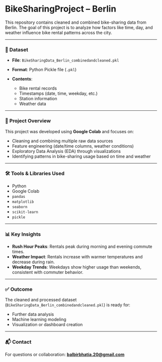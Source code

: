 # BikeSharingProject – Berlin

This repository contains cleaned and combined bike-sharing data from Berlin. The goal of this project is to analyze how factors like time, day, and weather influence bike rental patterns across the city.

---

### 📁 Dataset

* **File**: `BikeSharingData_Berlin_combinedandcleaned.pkl`
* **Format**: Python Pickle file (`.pkl`)
* **Contents**:

  * Bike rental records
  * Timestamps (date, time, weekday, etc.)
  * Station information
  * Weather data

---

### 📝 Project Overview

This project was developed using **Google Colab** and focuses on:

* Cleaning and combining multiple raw data sources
* Feature engineering (date/time columns, weather conditions)
* Exploratory Data Analysis (EDA) through visualizations
* Identifying patterns in bike-sharing usage based on time and weather

---

### 🛠️ Tools & Libraries Used

* Python
* Google Colab
* `pandas`
* `matplotlib`
* `seaborn`
* `scikit-learn`
* `pickle`

---

### 📊 Key Insights

* **Rush Hour Peaks**: Rentals peak during morning and evening commute times.
* **Weather Impact**: Rentals increase with warmer temperatures and decrease during rain.
* **Weekday Trends**: Weekdays show higher usage than weekends, consistent with commuter behavior.

---

### ✅ Outcome

The cleaned and processed dataset (`BikeSharingData_Berlin_combinedandcleaned.pkl`) is ready for:

* Further data analysis
* Machine learning modeling
* Visualization or dashboard creation

---

### 📬 Contact

For questions or collaboration: **[balbirbhatia.20@gmail.com](mailto:balbirbhatia.20@gmail.com)**

